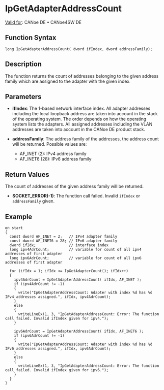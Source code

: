 # IpGetAdapterAddressCount

[Valid for](../../../Shared/FeatureAvailability.md): CANoe DE • CANoe4SW DE

## Function Syntax

```plaintext
long IpGetAdapterAddressCount( dword ifIndex, dword addressFamily);
```

## Description

The function returns the count of addresses belonging to the given address family which are assigned to the adapter with the given index.

## Parameters

- **ifIndex**: The 1-based network interface index. All adapter addresses including the local loopback address are taken into account in the stack of the operating system. The order depends on how the operating system lists the adapters. All assigned addresses including the VLAN addresses are taken into account in the CANoe DE product stack.

- **addressFamily**: The address family of the addresses, the address count will be returned. Possible values are:
  - AF_INET (2): IPv4 address family
  - AF_INET6 (28): IPv6 address family

## Return Values

The count of addresses of the given address family will be returned.

- **SOCKET_ERROR(-1)**: The function call failed. Invalid `ifIndex` or `addressFamily` given.

## Example

```plaintext
on start
{
  const dword AF_INET = 2;   // IPv4 adapter family
  const dword AF_INET6 = 28; // IPv6 adapter family
  dword ifIdx;               // interface index
  long ipv4AdrCount;         // variable for count of all ipv4 addresses of first adapter
  long ipv6AdrCount;         // variable for count of all ipv6 addresses of first adapter

  for (ifIdx = 1; ifIdx <= IpGetAdapterCount(); ifIdx++)
  {
    ipv4AdrCount = IpGetAdapterAddressCount( ifIdx, AF_INET );
    if (ipv4AdrCount != -1)
    {
      write("IpGetAdapterAddressCount: Adapter with index %d has %d IPv4 addresses assigned.", ifIdx, ipv4AdrCount);
    }
    else
    {
      writeLineEx(1, 3, "IpGetAdapterAddressCount: Error: The function call failed. Invalid ifIndex given for ipv4.");
    }

    ipv6AdrCount = IpGetAdapterAddressCount( ifIdx, AF_INET6 );
    if (ipv6AdrCount != -1)
    {
      write("IpGetAdapterAddressCount: Adapter with index %d has %d IPv6 addresses assigned.", ifIdx, ipv6AdrCount);
    }
    else
    {
      writeLineEx(1, 3, "IpGetAdapterAddressCount: Error: The function call failed. Invalid ifIndex given for ipv6.");
    }
  }
}
```
